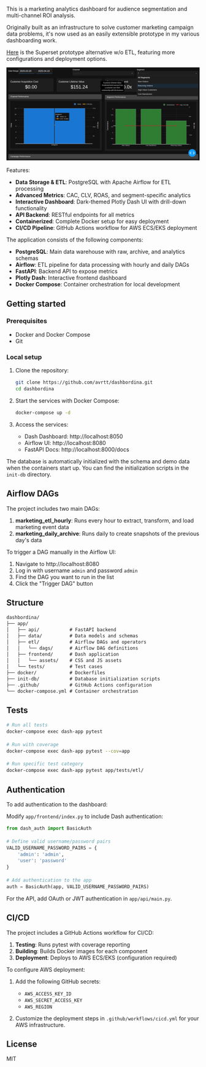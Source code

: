 This is a marketing analytics dashboard for audience segmentation and multi-channel ROI analysis.

Originally built as an infrastructure to solve customer marketing campaign data problems, it's now used as an easily extensible prototype in my various dashboarding work.

[Here](https://github.com/avrtt/superset-supremacy) is the Superset prototype alternative w/o ETL, featuring more configurations and deployment options.

![1](/screenshots/1.png)

Features:

- **Data Storage & ETL**: PostgreSQL with Apache Airflow for ETL processing
- **Advanced Metrics**: CAC, CLV, ROAS, and segment-specific analytics
- **Interactive Dashboard**: Dark-themed Plotly Dash UI with drill-down functionality
- **API Backend**: RESTful endpoints for all metrics
- **Containerized**: Complete Docker setup for easy deployment
- **CI/CD Pipeline**: GitHub Actions workflow for AWS ECS/EKS deployment

The application consists of the following components:

- **PostgreSQL**: Main data warehouse with raw, archive, and analytics schemas
- **Airflow**: ETL pipeline for data processing with hourly and daily DAGs
- **FastAPI**: Backend API to expose metrics
- **Plotly Dash**: Interactive frontend dashboard
- **Docker Compose**: Container orchestration for local development

## Getting started

### Prerequisites

- Docker and Docker Compose
- Git

### Local setup

1. Clone the repository:
   ```bash
   git clone https://github.com/avrtt/dashbordina.git
   cd dashbordina
   ```

2. Start the services with Docker Compose:
   ```bash
   docker-compose up -d
   ```

3. Access the services:
   - Dash Dashboard: http://localhost:8050
   - Airflow UI: http://localhost:8080
   - FastAPI Docs: http://localhost:8000/docs

The database is automatically initialized with the schema and demo data when the containers start up. You can find the initialization scripts in the `init-db` directory.

## Airflow DAGs

The project includes two main DAGs:

1. **marketing_etl_hourly**: Runs every hour to extract, transform, and load marketing event data
2. **marketing_daily_archive**: Runs daily to create snapshots of the previous day's data

To trigger a DAG manually in the Airflow UI:

1. Navigate to http://localhost:8080
2. Log in with username `admin` and password `admin`
3. Find the DAG you want to run in the list
4. Click the "Trigger DAG" button

## Structure

```
dashbordina/
├── app/
│   ├── api/           # FastAPI backend
│   ├── data/          # Data models and schemas
│   ├── etl/           # Airflow DAGs and operators
│   │   └── dags/      # Airflow DAG definitions
│   ├── frontend/      # Dash application
│   │   └── assets/    # CSS and JS assets
│   └── tests/         # Test cases
├── docker/            # Dockerfiles
├── init-db/           # Database initialization scripts
├── .github/           # GitHub Actions configuration
└── docker-compose.yml # Container orchestration
```

## Tests

```bash
# Run all tests
docker-compose exec dash-app pytest

# Run with coverage
docker-compose exec dash-app pytest --cov=app

# Run specific test category
docker-compose exec dash-app pytest app/tests/etl/
```

## Authentication

To add authentication to the dashboard:

Modify `app/frontend/index.py` to include Dash authentication:

```python
from dash_auth import BasicAuth

# Define valid username/password pairs
VALID_USERNAME_PASSWORD_PAIRS = {
    'admin': 'admin',
    'user': 'password'
}

# Add authentication to the app
auth = BasicAuth(app, VALID_USERNAME_PASSWORD_PAIRS)
```

For the API, add OAuth or JWT authentication in `app/api/main.py`.

## CI/CD

The project includes a GitHub Actions workflow for CI/CD:

1. **Testing**: Runs pytest with coverage reporting
2. **Building**: Builds Docker images for each component
3. **Deployment**: Deploys to AWS ECS/EKS (configuration required)

To configure AWS deployment:

1. Add the following GitHub secrets:
   - `AWS_ACCESS_KEY_ID`
   - `AWS_SECRET_ACCESS_KEY`
   - `AWS_REGION`

2. Customize the deployment steps in `.github/workflows/cicd.yml` for your AWS infrastructure.

## License

MIT
